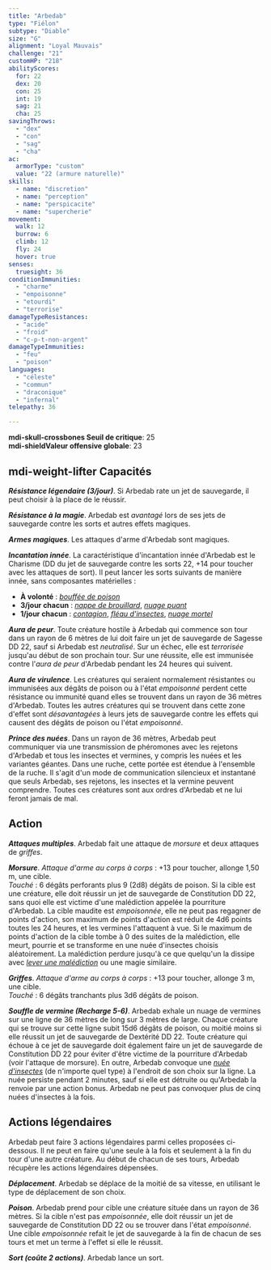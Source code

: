 ```yaml
---
title: "Arbedab"
type: "Fiélon"
subtype: "Diable"
size: "G"
alignment: "Loyal Mauvais"
challenge: "21"
customHP: "218"
abilityScores:
  for: 22
  dex: 20
  con: 25
  int: 19
  sag: 21
  cha: 25
savingThrows:
  - "dex"
  - "con"
  - "sag"
  - "cha"
ac:
  armorType: "custom"
  value: "22 (armure naturelle)"
skills:
  - name: "discretion"
  - name: "perception"
  - name: "perspicacite"
  - name: "supercherie"
movement:
  walk: 12
  burrow: 6
  climb: 12
  fly: 24
  hover: true
senses:
  truesight: 36
conditionImmunities:
  - "charme"
  - "empoisonne"
  - "etourdi"
  - "terrorise"
damageTypeResistances:
  - "acide"
  - "froid"
  - "c-p-t-non-argent"
damageTypeImmunities:
  - "feu"
  - "poison"
languages:
  - "céleste"
  - "commun"
  - "draconique"
  - "infernal"
telepathy: 36

---
```

**<v-icon>mdi-skull-crossbones</v-icon> Seuil de critique**: 25        
**<v-icon>mdi-shield</v-icon>Valeur offensive globale**: 23      
## <v-icon>mdi-weight-lifter</v-icon> Capacités
_**Résistance légendaire (3/jour)**_. Si Arbedab rate un jet de sauvegarde, il peut choisir à la place de le réussir.

_**Résistance à la magie**_. Arbedab est _avantagé_ lors de ses jets de sauvegarde contre les sorts et autres effets magiques.

_**Armes magiques**_. Les attaques d'arme d'Arbedab sont magiques.

_**Incantation innée**_. La caractéristique d'incantation innée d'Arbedab est le Charisme (DD du jet de sauvegarde contre les sorts 22, +14 pour toucher avec les attaques de sort). Il peut lancer les sorts suivants de manière innée, sans composantes matérielles :
* **À volonté** : [_bouffée de poison_](/grimoire/bouffee-de-poison/)
* **3/jour chacun** : [_nappe de brouillard_](/grimoire/nappe-de-brouillard/), [_nuage puant_](/grimoire/nuage-puant/)
* **1/jour chacun** : [_contagion_](/grimoire/contagion/), [_fléau d'insectes_](/grimoire/fleau-d-insectes/), [_nuage mortel_](/grimoire/nuage-mortel/)

_**Aura de peur**_. Toute créature hostile à Arbedab qui commence son tour dans un rayon de 6 mètres de lui doit faire un jet de sauvegarde de Sagesse DD 22, sauf si Arbedab est _neutralisé_. Sur un échec, elle est _terrorisée_ jusqu'au début de son prochain tour. Sur une réussite, elle est immunisée contre l'_aura de peur_ d'Arbedab pendant les 24 heures qui suivent.

_**Aura de virulence**_. Les créatures qui seraient normalement résistantes ou immunisées aux dégâts de poison ou à l'état _empoisonné_ perdent cette résistance ou immunité quand elles se trouvent dans un rayon de 36 mètres d'Arbedab. Toutes les autres créatures qui se trouvent dans cette zone d'effet sont _désavantagées_ à leurs jets de sauvegarde contre les effets qui causent des dégâts de poison ou l'état _empoisonné_.

_**Prince des nuées**_. Dans un rayon de 36 mètres, Arbedab peut communiquer via une transmission de phéromones avec les rejetons d'Arbedab et tous les insectes et vermines, y compris les nuées et les variantes géantes. Dans une ruche, cette portée est étendue à l'ensemble de la ruche. Il s'agit d'un mode de communication silencieux et instantané que seuls Arbedab, ses rejetons, les insectes et la vermine peuvent comprendre. Toutes ces créatures sont aux ordres d'Arbedab et ne lui feront jamais de mal.

## Action
_**Attaques multiples**_. Arbedab fait une attaque de _morsure_ et deux attaques de _griffes_.

_**Morsure**_. _Attaque d'arme au corps à corps_ : +13 pour toucher, allonge 1,50 m, une cible.  
_Touché_ : 6 dégâts perforants plus 9 (2d8) dégâts de poison. Si la cible est une créature, elle doit réussir un jet de sauvegarde de Constitution DD 22, sans quoi elle est victime d'une malédiction appelée la pourriture d'Arbedab. La cible maudite est _empoisonnée_, elle ne peut pas regagner de points d'action, son maximum de points d'action est réduit de 4d6 points toutes les 24 heures, et les vermines l'attaquent à vue. Si le maximum de points d'action de la cible tombe à 0 des suites de la malédiction, elle meurt, pourrie et se transforme en une nuée d'insectes choisis aléatoirement. La malédiction perdure jusqu'à ce que quelqu'un la dissipe avec [_lever une malédiction_](/grimoire/lever-une-malediction/) ou une magie similaire.

_**Griffes**_. _Attaque d'arme au corps à corps_ : +13 pour toucher, allonge 3 m, une cible.  
_Touché_ : 6 dégâts tranchants plus 3d6 dégâts de poison.

_**Souffle de vermine (Recharge 5-6)**_. Arbedab exhale un nuage de vermines sur une ligne de 36 mètres de long sur 3 mètres de large. Chaque créature qui se trouve sur cette ligne subit 15d6 dégâts de poison, ou moitié moins si elle réussit un jet de sauvegarde de Dextérité DD 22. Toute créature qui échoue à ce jet de sauvegarde doit également faire un jet de sauvegarde de Constitution DD 22 pour éviter d'être victime de la pourriture d'Arbedab (voir l'attaque de morsure). En outre, Arbedab convoque une [_nuée d'insectes_](/bestiaire/nuee-d-insectes/) (de n'importe quel type) à l'endroit de son choix sur la ligne. La nuée persiste pendant 2 minutes, sauf si elle est détruite ou qu'Arbedab la renvoie par une action bonus. Arbedab ne peut pas convoquer plus de cinq nuées d'insectes à la fois.

## Actions légendaires
Arbedab peut faire 3 actions légendaires parmi celles proposées ci-dessous. Il ne peut en faire qu'une seule à la fois et seulement à la fin du tour d'une autre créature. Au début de chacun de ses tours, Arbedab récupère les actions légendaires dépensées.

_**Déplacement**_. Arbedab se déplace de la moitié de sa vitesse, en utilisant le type de déplacement de son choix.

_**Poison**_. Arbedab prend pour cible une créature située dans un rayon de 36 mètres. Si la cible n'est pas _empoisonnée_, elle doit réussir un jet de sauvegarde de Constitution DD 22 ou se trouver dans l'état _empoisonné_. Une cible _empoisonnée_ refait le jet de sauvegarde à la fin de chacun de ses tours et met un terme à l'effet si elle le réussit.

_**Sort (coûte 2 actions)**_. Arbedab lance un sort.
